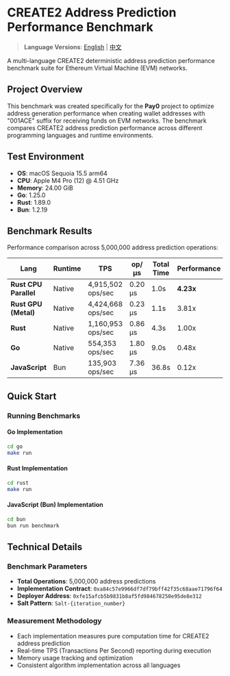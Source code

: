 # CREATE2 Address Prediction Performance Benchmark

> **Language Versions**: [English](README.md) | [中文](README_CN.md)

A multi-language CREATE2 deterministic address prediction performance benchmark suite for Ethereum Virtual Machine (EVM) networks.

## Project Overview

This benchmark was created specifically for the **Pay0** project to optimize address generation performance when creating wallet addresses with "001ACE" suffix for receiving funds on EVM networks. The benchmark compares CREATE2 address prediction performance across different programming languages and runtime environments.

## Test Environment

- **OS**: macOS Sequoia 15.5 arm64
- **CPU**: Apple M4 Pro (12) @ 4.51 GHz
- **Memory**: 24.00 GiB
- **Go**: 1.25.0
- **Rust**: 1.89.0
- **Bun**: 1.2.19

## Benchmark Results

Performance comparison across 5,000,000 address prediction operations:

| Lang                  | Runtime | TPS               | op/μs   | Total Time | Performance |
| --------------------- | ------- | ----------------- | ------- | ---------- | ----------- |
| **Rust CPU Parallel** | Native  | 4,915,502 ops/sec | 0.20 μs | 1.0s       | **4.23x**   |
| **Rust GPU (Metal)**  | Native  | 4,424,668 ops/sec | 0.23 μs | 1.1s       | 3.81x       |
| **Rust**              | Native  | 1,160,953 ops/sec | 0.86 μs | 4.3s       | 1.00x       |
| **Go**                | Native  | 554,353 ops/sec   | 1.80 μs | 9.0s       | 0.48x       |
| **JavaScript**        | Bun     | 135,903 ops/sec   | 7.36 μs | 36.8s      | 0.12x       |

## Quick Start

### Running Benchmarks

#### Go Implementation

```bash
cd go
make run
```

#### Rust Implementation

```bash
cd rust
make run
```

#### JavaScript (Bun) Implementation

```bash
cd bun
bun run benchmark
```

## Technical Details

### Benchmark Parameters

- **Total Operations**: 5,000,000 address predictions
- **Implementation Contract**: `0xa84c57e9966df7df79bff42f35c68aae71796f64`
- **Deployer Address**: `0xfe15afcb5b9831b8af5fd984678250e95de8e312`
- **Salt Pattern**: `Salt-{iteration_number}`

### Measurement Methodology

- Each implementation measures pure computation time for CREATE2 address prediction
- Real-time TPS (Transactions Per Second) reporting during execution
- Memory usage tracking and optimization
- Consistent algorithm implementation across all languages
